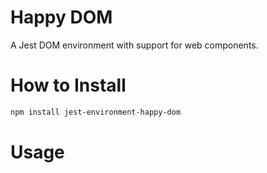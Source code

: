 # Happy DOM
A Jest DOM environment with support for web components.

# How to Install

```bash
npm install jest-environment-happy-dom
```

# Usage


